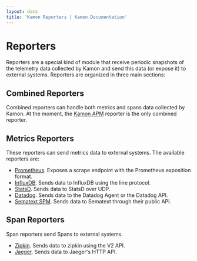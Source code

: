 ```yaml
---
layout: docs
title: 'Kamon Reporters | Kamon Documentation'
---
```


Reporters
=========

Reporters are a special kind of module that receive periodic snapshots of the telemetry data collected by Kamon and send
this data (or expose it) to external systems. Reporters are organized in three main sections:


## Combined Reporters

Combined reporters can handle both metrics and spans data collected by Kamon. At the moment, the [Kamon APM][apm]
reporter is the only combined reporter.

## Metrics Reporters

These reporters can send metrics data to external systems. The available reporters are:
  - [Prometheus][prometheus]. Exposes a scrape endpoint with the Prometheus exposition format.
  - [InfluxDB][influxdb]. Sends data to InfluxDB using the line protocol.
  - [StatsD][statsd]. Sends data to StatsD over UDP.
  - [Datadog][datadog]. Sends data to the Datadog Agent or the Datadog API.
  - [Sematext SPM][sematext]. Sends data to Sematext through their public API.

## Span Reporters
Span reporters send Spans to external systems.
  - [Zipkin][zipkin]. Sends data to zipkin using the V2 API.
  - [Jaeger][jaeger]. Sends data to Jaeger's HTTP API.


[apm]: ./apm/
[prometheus]: ./prometheus/
[influxdb]: ./influxdb/
[statsd]: ./statsd/
[datadog]: ./datadog/
[sematext]: ./sematext-spm/
[zipkin]: ./zipkin/
[jaeger]: ./jaeger/